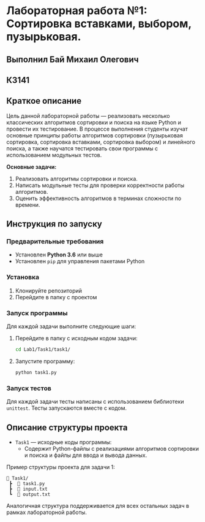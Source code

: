 # Лабораторная работа №1: Сортировка вставками, выбором, пузырьковая.

## Выполнил Бай Михаил Олегович
## К3141

## Краткое описание

Цель данной лабораторной работы — реализовать несколько классических алгоритмов сортировки и поиска на языке Python и провести их тестирование. В процессе выполнения студенты изучат основные принципы работы алгоритмов сортировки (пузырьковая сортировка, сортировка вставками, сортировка выбором) и линейного поиска, а также научатся тестировать свои программы с использованием модульных тестов.

**Основные задачи:**

1. Реализовать алгоритмы сортировки и поиска.
2. Написать модульные тесты для проверки корректности работы алгоритмов.
3. Оценить эффективность алгоритмов в терминах сложности по времени.

## Инструкция по запуску

### Предварительные требования

- Установлен **Python 3.6** или выше
- Установлен `pip` для управления пакетами Python

### Установка

1. Клонируйте репозиторий
2. Перейдите в папку с проектом

### Запуск программы

Для каждой задачи выполните следующие шаги:

1. Перейдите в папку с исходным кодом задачи:
   ```bash
   cd Lab1/Task1/task1/
   ```

2. Запустите программу:
   ```bash
   python task1.py
   ```

### Запуск тестов

Для каждой задачи тесты написаны с использованием библиотеки `unittest`. Тесты запускаются вместе с кодом.

## Описание структуры проекта

- `Task1` — исходные коды программы:
  - Содержит Python-файлы с реализациями алгоритмов сортировки и поиска и файлы для ввода и вывода данных.
  
Пример структуры проекта для задачи 1:

```
📁 Task1/
 ┣  📄 task1.py
 ┣  📄 input.txt
 ┗  📄 output.txt
```

Аналогичная структура поддерживается для всех остальных задач в рамках лабораторной работы.
